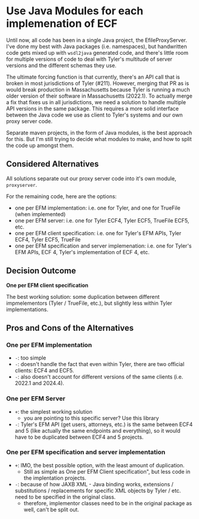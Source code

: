 # Use Java Modules for each implemenation of ECF 

Until now, all code has been in a single Java project, the EfileProxyServer. I've done my best
with Java packages (i.e. namespaces), but handwritten code gets mixed up with `wsdl2java` generated
code, and there's little room for multiple versions of code to deal with Tyler's multitude of server
versions and the different schemas they use.

The ultimate forcing function is that currently, there's an API call that is broken in most
jurisdictions of Tyler (#211). However, merging that PR as is would break production in
Massachusetts because Tyler is running a much older version of their software in Massachusetts
(2022.1). To actually merge a fix that fixes us in all jurisdictions, we need a solution to handle
multiple API versions in the same package. This requires a more solid interface between the Java
code we use as client to Tyler's systems and our own proxy server code.

Separate maven projects, in the form of Java modules, is the best approach for this. But I'm still
trying to decide what modules to make, and how to split the code up amongst them.

## Considered Alternatives

All solutions separate out our proxy server code into it's own module, `proxyserver`.

For the remaining code, here are the options:

* one per EFM implementation: i.e. one for Tyler, and one for TrueFile (when implemented)
* one per EFM server: i.e. one for Tyler ECF4, Tyler ECF5, TrueFile ECF5, etc.
* one per EFM client specification: i.e. one for Tyler's EFM APIs, Tyler ECF4, Tyler ECF5, TrueFile
* one per EFM specification and server implemenation: i.e. one for Tyler's EFM APIs, ECF 4, Tyler's implementation of ECF 4, etc.

## Decision Outcome

**One per EFM client specification**

The best working solution: some duplication between different impmelementors (Tyler / TrueFile,
etc.), but slightly less within Tyler implementations.

## Pros and Cons of the Alternatives <!-- optional -->

### One per EFM implementation

* `-`: too simple
* `-`: doesn't handle the fact that even within Tyler, there are two official clients: ECF4 and ECF5.
* `-`: also doesn't account for different versions of the same clients (i.e. 2022.1 and 2024.4).

### One per EFM Server

* `+`: the simplest working solution
    * you are pointing to this specific server? Use this library
* `-`: Tyler's EFM API (get users, attorneys, etc.) is the same between ECF4 and 5
  (like actually the same endpoints and everything), so it would have to be duplicated between ECF4 and 5 projects.

### One per EFM specification and server implementation

* `+`: IMO, the best possible option, with the least amount of duplication.
    * Still as simple as One per EFM Client specification", but less code in the implentation projects.
* `-`: because of how JAXB XML - Java binding works, extensions / substitutions / replacements for
    specific XML objects by Tyler / etc. need to be specified in the original class.
    * therefore, implementor classes need to be in the original package as well, can't be split out.
